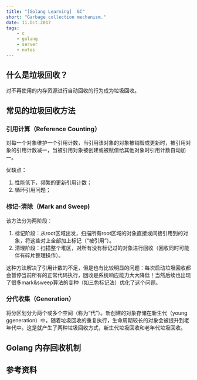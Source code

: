 ```yaml
---
title: "[Golang Learning]  GC"
short: "Garbage collection mechanism."
date: 11.Oct.2017
tags:
    - c
    - golang
    - server
    - notes
---
```


## 什么是垃圾回收？
对不再使用的内存资源进行自动回收的行为成为垃圾回收。

## 常见的垃圾回收方法

### 引用计算（Reference Counting）

对每一个对象维护一个引用计数，当引用该对象的对象被销毁或更新时，被引用对象的引用计数减一，当被引用对象被创建或被赋值给其他对象时引用计数自动加一。

优缺点：
1. 性能低下，频繁的更新引用计数；
2. 循环引用问题；

### 标记-清除（Mark and Sweep)

该方法分为两阶段：

1. 标记阶段：从root区域出发，扫描所有root区域的对象直接或间接引用到的对象，将这些对上全部加上标记（“被引用”）。
2. 清理阶段：扫描整个堆区，对所有没有标记过的对象进行回收（回收同时可能伴有碎片整理操作）。

这种方法解决了引用计数的不足，但是也有比较明显的问题：每次启动垃圾回收都会暂停当前所有的正常代码执行，回收是系统响应能力大大降低！当然后续也出现了很多mark&sweep算法的变种（如三色标记法）优化了这个问题。

### 分代收集（Generation）
将分区划分为两个或多个空间（称为“代”）。新创建的对象存储在新生代（young ggeneration）中，随着垃圾回收的重复执行，生命周期较长的对象会被提升到老年代中。这是就产生了两种垃圾回收方式，新生代垃圾回收和老年代垃圾回收。

## Golang 内存回收机制



## 参考资料
